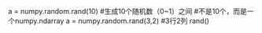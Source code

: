 a = numpy.random.rand(10)
#生成10个随机数（0~1）之间
#不是10个，而是一个numpy.ndarray
a = numpy.random.rand(3,2) #3行2列
rand()
